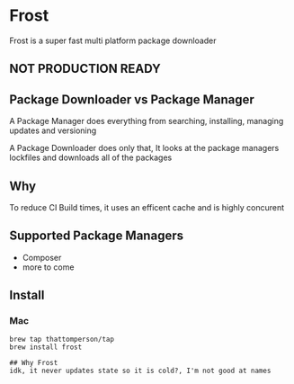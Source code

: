 # Frost

Frost is a super fast multi platform package downloader

## NOT PRODUCTION READY


## Package Downloader vs Package Manager

A Package Manager does everything from searching, installing, managing updates and versioning

A Package Downloader does only that, It looks at the package managers lockfiles and downloads all of the packages

## Why
To reduce CI Build times, it uses an efficent cache and is highly concurent

## Supported Package Managers
 - Composer
 - more to come

## Install 
### Mac
```
brew tap thattomperson/tap
brew install frost

## Why Frost
idk, it never updates state so it is cold?, I'm not good at names


